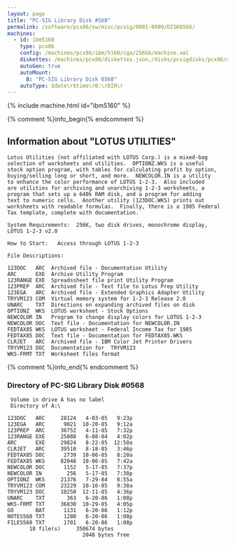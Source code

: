 ```yaml
---
layout: page
title: "PC-SIG Library Disk #568"
permalink: /software/pcx86/sw/misc/pcsig/0001-0999/DISK0568/
machines:
  - id: ibm5160
    type: pcx86
    config: /machines/pcx86/ibm/5160/cga/256kb/machine.xml
    diskettes: /machines/pcx86/diskettes.json,/disks/pcsigdisks/pcx86/diskettes.json
    autoGen: true
    autoMount:
      B: "PC-SIG Library Disk 0568"
    autoType: $date\r$time\rB:\rDIR\r
---
```


{% include machine.html id="ibm5160" %}

{% comment %}info_begin{% endcomment %}

## Information about "LOTUS UTILITIES"

    Lotus Utilities (not affiliated with LOTUS Corp.) is a mixed-bag
    selection of worksheets and utilities.  OPTIONZ.WKS is a useful
    stock option program, with tables for calculating profit by option,
    buying/selling long or short, and more.  NEWCOLOR.IN is a utility
    to enhance the color performance of LOTUS 1-2-3.  Also included
    are utilities for archiving and unarchiving 1-2-3 worksheets, a
    program that sets up a 640k RAM disk, and a program for adding
    text to numeric cells.  Another utility (123DOC.WKS) prints out
    worksheets with readable formulas.  Finally, there is a 1985 Federal
    Tax template, complete with documentation.
    
    System Requirements:  256K, two disk drives, monochrome display,
    LOTUS 1-2-3 v2.0
    
    How to Start:   Access through LOTUS 1-2-3
    
    File Descriptions:
    
    123DOC   ARC  Archived file - Documentation Utility
    ARC      EXE  Archive Utility Program
    123RANGE EXE  Spreadssheet file print Utility Program
    123PREP  ARC  Archived file - Text file to Lotus Prep Utility
    123EGA   ARC  Archived file - Extended Graphics Adapter Utility
    TRYVM123 COM  Virtual memory system for 1-2-3 Release 2.0
    UNARC    TXT  Directions on expanding archived files on disk
    OPTIONZ  WKS  LOTUS worksheet - Stock Options
    NEWCOLOR IN   Program to change display colors for LOTUS 1-2-3
    NEWCOLOR DOC  Text file - Documentation for NEWCOLOR.IN
    FEDTAX85 WKS  LOTUS worksheet - Federal Income Tax for 1985
    FEDTAX85 DOC  Text file - Documentation for FEDTAX85.WKS
    CLRJET   ARC  Archived file - IBM Color Jet Printer Drivers
    TRYVM123 DOC  Documentation for  TRYVM123
    WKS-FRMT TXT  Worksheet files format
{% comment %}info_end{% endcomment %}


### Directory of PC-SIG Library Disk #0568

     Volume in drive A has no label
     Directory of A:\

    123DOC   ARC     28124   4-03-85   9:23p
    123EGA   ARC      9021  10-20-85   9:12a
    123PREP  ARC     36752   4-11-85   7:32p
    123RANGE EXE     25088   6-08-84   4:02p
    ARC      EXE     29824   8-22-85  12:50a
    CLRJET   ARC     39510   8-18-85   3:46p
    FEDTAX85 DOC      2739  10-06-85   8:20a
    FEDTAX85 WKS     82048  10-06-85   7:42a
    NEWCOLOR DOC      1152   5-17-85   7:37p
    NEWCOLOR IN        256   5-17-85   7:38p
    OPTIONZ  WKS     21376   7-29-84   8:55a
    TRYVM123 COM     23229  10-16-85   9:38a
    TRYVM123 DOC     10250  12-11-85   4:36p
    UNARC    TXT       363   6-20-86   1:08p
    WKS-FRMT TXT     36830  10-29-85   4:05p
    GO       BAT      1131   6-20-86   1:12p
    NOTES568 TXT      1280   6-20-86   1:08p
    FILES568 TXT      1701   6-20-86   1:08p
           18 file(s)     350674 bytes
                            2048 bytes free
